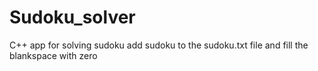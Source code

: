 # Sudoku_solver
C++ app for solving sudoku
add sudoku to the sudoku.txt file and fill the blankspace with zero 
